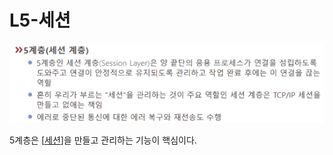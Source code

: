 # L5-세션

![세션 계층 자료](../attachments/2022-09-15-16-49-59.png) 

5계층은 [[세션]]을 만들고 관리하는 기능이 핵심이다. 

[//begin]: # "Autogenerated link references for markdown compatibility"
[세션]: 세션.md "세션"
[//end]: # "Autogenerated link references"